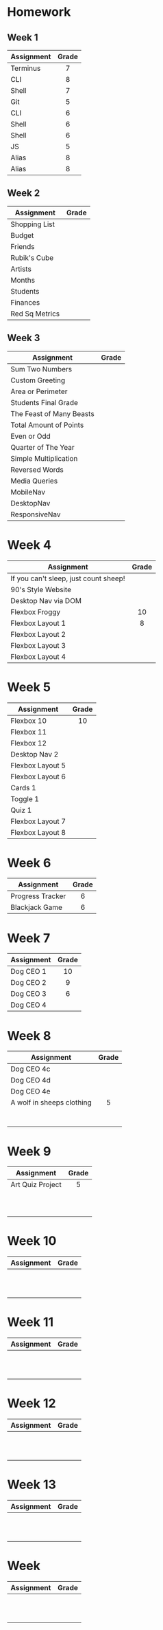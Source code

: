 # Homework

## Week 1

| Assignment | Grade |
| ---------- | :---: |
| Terminus   |   7   |
| CLI        |   8   |
| Shell      |   7   |
| Git        |   5   |
| CLI        |   6   |
| Shell      |   6   |
| Shell      |   6   |
| JS         |   5   |
| Alias      |   8   |
| Alias      |   8   |

## Week 2

| Assignment     | Grade |
| -------------- | :---: |
| Shopping List  |       |
| Budget         |       |
| Friends        |       |
| Rubik's Cube   |       |
| Artists        |       |
| Months         |       |
| Students       |       |
| Finances       |       |
| Red Sq Metrics |       |

## Week 3

| Assignment               | Grade |
| ------------------------ | :---: |
| Sum Two Numbers          |       |
| Custom Greeting          |       |
| Area or Perimeter        |       |
| Students Final Grade     |       |
| The Feast of Many Beasts |       |
| Total Amount of Points   |       |
| Even or Odd              |       |
| Quarter of The Year      |       |
| Simple Multiplication    |       |
| Reversed Words           |       |
| Media Queries            |       |
| MobileNav                |       |
| DesktopNav               |       |
| ResponsiveNav            |       |

# Week 4

| Assignment                            | Grade |
| ------------------------------------- | :---: |
| If you can't sleep, just count sheep! |       |
| 90's Style Website                    |       |
| Desktop Nav via DOM                   |       |
| Flexbox Froggy                        |  10   |
| Flexbox Layout 1                      |   8   |
| Flexbox Layout 2                      |       |
| Flexbox Layout 3                      |       |
| Flexbox Layout 4                      |       |

# Week 5

| Assignment       | Grade |
| ---------------- | :---: |
| Flexbox 10       |  10   |
| Flexbox 11       |       |
| Flexbox 12       |       |
| Desktop Nav 2    |       |
| Flexbox Layout 5 |       |
| Flexbox Layout 6 |       |
| Cards 1          |       |
| Toggle 1         |       |
| Quiz 1           |       |
| Flexbox Layout 7 |       |
| Flexbox Layout 8 |       |

# Week 6

| Assignment       | Grade |
| ---------------- | :---: |
| Progress Tracker |   6   |
| Blackjack Game   |   6   |

# Week 7

| Assignment | Grade |
| ---------- | :---: |
| Dog CEO 1  |  10   |
| Dog CEO 2  |   9   |
| Dog CEO 3  |   6   |
| Dog CEO 4  |       |

# Week 8

| Assignment                | Grade |
| ------------------------- | :---: |
| Dog CEO 4c                |       |
| Dog CEO 4d                |       |
| Dog CEO 4e                |       |
| A wolf in sheeps clothing |   5   |
|                           |       |
|                           |       |
|                           |       |
|                           |       |
|                           |       |
|                           |       |
|                           |       |

# Week 9

| Assignment       | Grade |
| ---------------- | :---: |
| Art Quiz Project |   5   |
|                  |       |
|                  |       |
|                  |       |
|                  |       |
|                  |       |
|                  |       |
|                  |       |
|                  |       |
|                  |       |
|                  |       |

# Week 10

| Assignment | Grade |
| ---------- | :---: |
|            |       |
|            |       |
|            |       |
|            |       |
|            |       |
|            |       |
|            |       |
|            |       |
|            |       |
|            |       |
|            |       |

# Week 11

| Assignment | Grade |
| ---------- | :---: |
|            |       |
|            |       |
|            |       |
|            |       |
|            |       |
|            |       |
|            |       |
|            |       |
|            |       |
|            |       |
|            |       |

# Week 12

| Assignment | Grade |
| ---------- | :---: |
|            |       |
|            |       |
|            |       |
|            |       |
|            |       |
|            |       |
|            |       |
|            |       |
|            |       |
|            |       |
|            |       |

# Week 13

| Assignment | Grade |
| ---------- | :---: |
|            |       |
|            |       |
|            |       |
|            |       |
|            |       |
|            |       |
|            |       |
|            |       |
|            |       |
|            |       |
|            |       |

# Week

| Assignment | Grade |
| ---------- | :---: |
|            |       |
|            |       |
|            |       |
|            |       |
|            |       |
|            |       |
|            |       |
|            |       |
|            |       |
|            |       |
|            |       |
